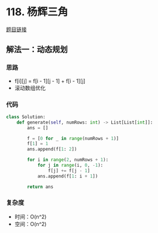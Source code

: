# 118. 杨辉三角

[题目链接](https://leetcode.cn/problems/pascals-triangle/description)

## 解法一：动态规划

### 思路

- f[i][j] = f[i - 1][j - 1] + f[i - 1][j]
- 滚动数组优化

### 代码

```py
class Solution:
    def generate(self, numRows: int) -> List[List[int]]:
        ans = []

        f = [0 for _ in range(numRows + 1)]
        f[1] = 1
        ans.append(f[1: 2])

        for i in range(2, numRows + 1):
            for j in range(i, 0, -1):
                f[j] += f[j - 1]
            ans.append(f[1: i + 1])

        return ans
```

### 复杂度

- 时间：O(n^2)
- 空间：O(n^2)
